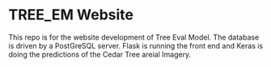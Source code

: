 # TREE_EM Website
This repo is for the website development of Tree Eval Model. The database is driven by a PostGreSQL server. Flask is running the front end and Keras is doing the predictions of the Cedar Tree areial Imagery.
